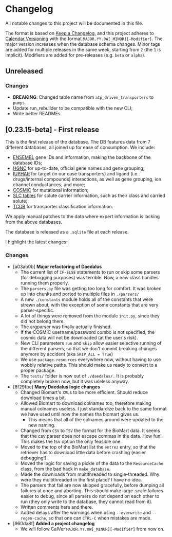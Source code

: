 # Changelog
All notable changes to this project will be documented in this file.

The format is based on [Keep a Changelog](https://keepachangelog.com/en/1.0.0/),
and this project adheres to [Calendar Versioning](https://calver.org/) with the format `MAJOR.YY.0W[_MINOR][-Modifier]`. The major version increases when the database schema changes. Minor tags are added for multiple releases in the same week, starting from `2` (the `1` is implicit). Modifiers are added for pre-releases (e.g. `beta` or `alpha`).

## Unreleased

### Changes
- **BREAKING**: Changed table name from `atp_driven_transporters` to `pumps`.
- Update run_rebuilder to be compatible with the new CLI;
- Write better READMEs.

## [0.23.15-beta] - First release

This is the first release of the database. The DB features data from 7 different databases, all joined up for ease of consumption. We include:
- [ENSEMBL](https://www.ensembl.org/index.html) gene IDs and information, making the backbone of the database IDs;
- [HGNC](https://www.genenames.org/) for up-to-date, official gene names and gene grouping;
- [IUPHAR](https://www.guidetopharmacology.org/) for target (in our case transporters) and ligand (i.e. drugs/internal compounds) interactions, as well as gene grouping, ion channel conductances, and more;
- [COSMIC](https://cancer.sanger.ac.uk/cosmic) for mutational information;
- [SLC tables](http://slc.bioparadigms.org/) for solute carrier information, such as their class and carried solute;
- [TCDB](https://www.tcdb.org/) for transporter classification information.

We apply manual patches to the data where expert information is lacking from the above databases.

The database is released as a `.sqlite` file at each release.

I highlight the latest changes:

### Changes
- [a03ab0b] **Major refactoring of Daedalus**
    - The current list of `IF-ELSE` statements to run or skip some parsers
    (for debugging purposes) was terrible. Now, a new class handles
    running them properly.
    - The `parsers.py` file was getting too long for comfort. It was broken up
    into chunks and ported to multiple files in `./parsers/`
    - A new `./constants` module holds all of the constants that were strewn
    about, with the exception of some constants that are very
    parser-specific.
    - A lot of things were removed from the module `init.py`, since they
    did not belong there.
    - The argparser was finally actually finished.
    - If the COSMIC username/password combo is not specified, the cosmic
    data will not be downloaded (at the user's risk).
    - New CLI parameters `run` and `skip` allow easier selective running of
    the different parsers, so that we don't commit breaking changes
    anymore by accident (aka `SKIP_ALL = True`)
    - We use `package.resources` everywhere now, without having to use
    wobbly relative paths. This should make us ready to convert to a
    proper package.
    - The `tests/` folder is now out of `./daedalus/.` It is probably
    completely broken now, but it was useless anyway.
- [8f29fbe] **Many Daedalus logic changes**
    - Changed Biomart's `XML`s to be more efficient. Should reduce download times a bit.
    - Allowed Biomart to download colnames too, therefore making manual colnames useless. I just standardize back to the same format we have used until now the names tha biomart gives us.
        - This means that all of the colnames around were updated to the new naming.
    - Changed from `CSV` to `TSV` the format for the BioMart data. It seems that the csv parser does not escape commas in the data. How fun! This makes the tsv option the only feasible one.
    - Moved to the top of the BioMart list the `entrez` entry, so that the retriever has to download little data before crashing (easier debugging!).
    - Moved the logic for saving a pickle of the data to the `ResourceCache` class, from the bad hack in `make_database`.
    - Made the downloads from multithreaded to single-threaded. Why were they multithreaded in the first place? I have no idea.
    - The parsers that fail are now skipped gracefully, before dumping all failures at once and aborting. This should make large-scale failures easier to debug, since all parsers do not depend on each other to run (they only write to the database, they cannot read from it).
    - Written comments here and there.
    - Added delays after the warnings when using `--overwrite` and `--regen-cache`, so that one can `CTRL-C` when mistakes are made.
- [960da8f] **Added a project changelog**
    - We will follow CalVer `MAJOR.YY.0W[_MINOR][-Modifier]` from now on.
